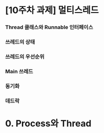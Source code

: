 # [10주차 과제] 멀티스레드

### Thread 클래스와 Runnable 인터페이스

### 쓰레드의 상태

### 쓰레드의 우선순위

### Main 쓰레드

### 동기화

### 데드락

# 0. Process와 Thread

